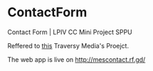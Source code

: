 # ContactForm
Contact Form | LPIV CC Mini Project SPPU

Reffered to [this](https://github.com/bradtraversy/firebasecontact) Traversy Media's Proejct.

The web app is live on http://mescontact.rf.gd/

